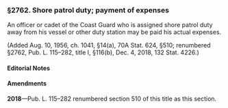 ### §2762. Shore patrol duty; payment of expenses ###

An officer or cadet of the Coast Guard who is assigned shore patrol duty away from his vessel or other duty station may be paid his actual expenses.

(Added Aug. 10, 1956, ch. 1041, §14(a), 70A Stat. 624, §510; renumbered §2762, Pub. L. 115–282, title I, §116(b), Dec. 4, 2018, 132 Stat. 4226.)

#### **Editorial Notes** ####

#### Amendments ####

**2018**—Pub. L. 115–282 renumbered section 510 of this title as this section.